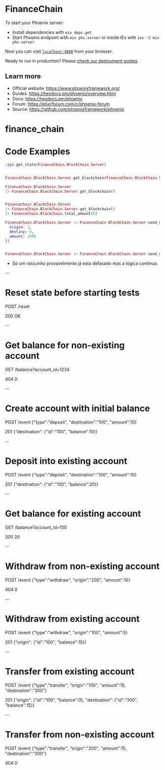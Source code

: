 # FinanceChain

To start your Phoenix server:

  * Install dependencies with `mix deps.get`
  * Start Phoenix endpoint with `mix phx.server` or inside IEx with `iex -S mix phx.server`

Now you can visit [`localhost:4000`](http://localhost:4000) from your browser.

Ready to run in production? Please [check our deployment guides](https://hexdocs.pm/phoenix/deployment.html).

## Learn more

  * Official website: https://www.phoenixframework.org/
  * Guides: https://hexdocs.pm/phoenix/overview.html
  * Docs: https://hexdocs.pm/phoenix
  * Forum: https://elixirforum.com/c/phoenix-forum
  * Source: https://github.com/phoenixframework/phoenix
# finance_chain




# Code Examples
```elixir
:sys.get_state(FinanceChain.BlockChain.Server)


FinanceChain.BlockChain.Server.get_blockchain(FinanceChain.BlockChain.Server)

FinanceChain.BlockChain.Server 
|> FinanceChain.BlockChain.Server.get_blockchain()


FinanceChain.BlockChain.Server 
|> FinanceChain.BlockChain.Server.get_blockchain() 
|> FinanceChain.BlockChain.total_amount(0)

FinanceChain.BlockChain.Server |> FinanceChain.BlockChain.Server.send_money(%{
  origin: 1,
  destiny: 0,
  amount: 1000
})


FinanceChain.BlockChain.Server |> FinanceChain.BlockChain.Server.send_money(%{ origin: 1, destination: 1, amount: 10})

``` 
- Só um rascunho provavelmente já esta defasado mas a lógica continua.

--
# Reset state before starting tests

POST /reset

200 OK


--
# Get balance for non-existing account

GET /balance?account_id=1234

404 0


--
# Create account with initial balance

POST /event {"type":"deposit", "destination":"100", "amount":10}

201 {"destination": {"id":"100", "balance":10}}


--
# Deposit into existing account

POST /event {"type":"deposit", "destination":"100", "amount":10}

201 {"destination": {"id":"100", "balance":20}}


--
# Get balance for existing account

GET /balance?account_id=100

200 20

--
# Withdraw from non-existing account

POST /event {"type":"withdraw", "origin":"200", "amount":10}

404 0

--
# Withdraw from existing account

POST /event {"type":"withdraw", "origin":"100", "amount":5}

201 {"origin": {"id":"100", "balance":15}}

--
# Transfer from existing account

POST /event {"type":"transfer", "origin":"100", "amount":15, "destination":"300"}

201 {"origin": {"id":"100", "balance":0}, "destination": {"id":"300", "balance":15}}

--
# Transfer from non-existing account

POST /event {"type":"transfer", "origin":"200", "amount":15, "destination":"300"}

404 0


